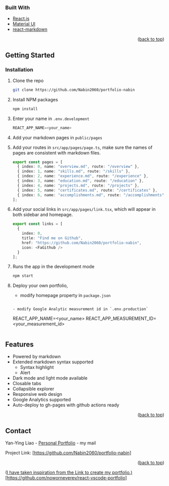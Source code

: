 <div id="top"></div>

### Built With

- [React.js](https://reactjs.org/)
- [Material UI](https://github.com/mui/material-ui)
- [react-markdown](https://github.com/remarkjs/react-markdown)

<p align="right">(<a href="#top">back to top</a>)</p>

<!-- GETTING STARTED -->

## Getting Started

### Installation

1. Clone the repo
   ```sh
   git clone https://github.com/Nabin2060/portfolio-nabin
   ```
2. Install NPM packages
   ```sh
   npm install
   ```
3. Enter your name in `.env.development`
   ```js
   REACT_APP_NAME=<your_name>
   ```
4. Add your markdown pages in `public/pages`
5. Add your routes in `src/app/pages/page.ts`, make sure the names of pages are consistent with markdown files.
   ```ts
   export const pages = [
     { index: 0, name: "overview.md", route: "/overview" },
     { index: 1, name: "skills.md", route: "/skills" },
     { index: 2, name: "experience.md", route: "/experience" },
     { index: 3, name: "education.md", route: "/education" },
     { index: 4, name: "projects.md", route: "/projects" },
     { index: 5, name: "certificates.md", route: "/certificates" },
     { index: 6, name: "accomplishments.md", route: "/accomplishments" }
   ];
   ```
6. Add your social links in `src/app/pages/link.tsx`, which will appear in both sidebar and homepage.
   ```ts
   export const links = [
     {
       index: 0,
       title: "Find me on Github",
       href: "https://github.com/Nabin2060/portfolio-nabin",
       icon: <FaGithub />
     }
   ];
   ```
7. Runs the app in the development mode
   ```sh
   npm start
   ```
8. Deploy your own portfolio,

   - modify homepage property in `package.json`

   ```

   - modify Google Analytic measurement id in `.env.production`

   ```

   REACT_APP_NAME=<your_name>
   REACT_APP_MEASUREMENT_ID=<your_measurement_id>

   ```

   ```

<!-- USAGE EXAMPLES -->

## Features

- Powered by markdown
- Extended markdown syntax supported
  - Syntax highlight
  - Alert
- Dark mode and light mode available
- Closable tabs
- Collapsible explorer
- Responsive web design
- Google Analytics supported
- Auto-deploy to gh-pages with github actions ready

<p align="right">(<a href="#top">back to top</a>)</p>

<!-- CONTACT -->

## Contact

Yan-Ying Liao - [Personal Portfolio](Link) - my mail

Project Link: [https://github.com/Nabin2060/portfolio-nabin]

<p align="right">(<a href="#top">back to top</a>)</p>
<p align="left">(<a href="https://github.com/noworneverev/react-vscode-portfolio">I have taken inspiration from the Link to create my portfolio.) [https://github.com/noworneverev/react-vscode-portfolio]
